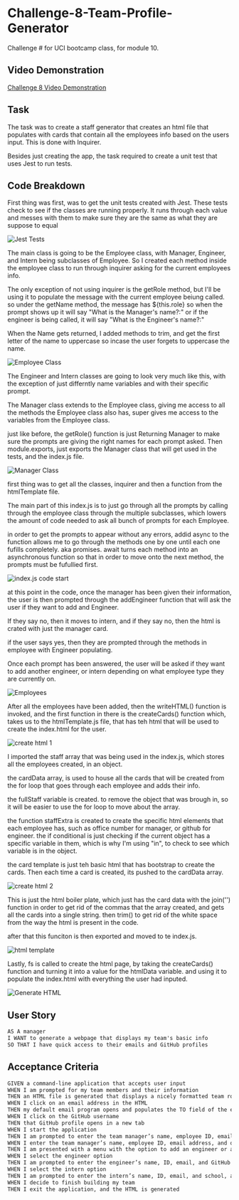 # Challenge-8-Team-Profile-Generator
Challenge # for UCI bootcamp class, for module 10.

## Video Demonstration

[Challenge 8 Video Demonstration](https://drive.google.com/file/d/1qVKeB0E4BXWlL7T91PN7tkR8Ww75-uvM/view?usp=share_link)

## Task

The task was to create a staff generator that creates an html file that populates with cards that contain all the employees info based on the users input.
This is done with Inquirer.

Besides just creating the app, the task required to create a unit test that uses Jest to run tests.
## Code Breakdown

First thing was first, was to get the unit tests created with Jest.
These tests check to see if the classes are running properly.
It runs through each value and messes with them to make sure they are the same as what they are suppose to equal

![Jest Tests](./images/jest-tests.PNG)

The main class is going to be the Employee class, with Manager, Engineer, and Intern being subclasses of Employee. 
So I created each method inside the employee class to run through inquirer asking for the current employees info.

The only exception of not using inquirer is the getRole method, but I'll be using it to populate the message with the current employee beiung called.
so under the getName method, the message has ${this.role} so when the prompt shows up it will say "What is the Manager's name?:" or if the engineer is being called, it will say "What is the Engineer's name?:"

When the Name gets returned, I added methods to trim, and get the first letter of the name to uppercase so incase the user forgets to uppercase the name.

![Employee Class](./images/employee-class.PNG)

The Engineer and Intern classes are going to look very much like this, with the exception of just differntly name variables and with their specific prompt.

The Manager class extends to the Employee class, giving me access to all the methods the Employee class also has, super gives me access to the variables from the Employee class.

just like before, the getRole() function is just Returning Manager to make sure the prompts are giving the right names for each prompt asked. 
Then module.exports, just exports the Manager class that will get used in the tests, and the index.js file.

![Manager Class](./images/manager-class.PNG)

first thing was to get all the classes, inquirer and then a function from the htmlTemplate file.

The main part of this index.js is to just go through all the prompts by calling through the employee class through the multiple subclasses, which lowers the amount of code needed to ask all bunch of prompts for each Employee.

in order to get the prompts to appear without any errors, addid async to the function allows me to go through the methods one by one until each one fufills completely. aka promises. await turns each method into an asynchronous function so that in order to move onto the next method, the prompts must be fufullied first.

![index.js code start](./images/get-staff.PNG)

at this point in the code, once the manager has been given their information, the user is then prompted through the addEngineer function that will ask the user if they want to add and Engineer. 

If they say no, then it moves to intern, and if they say no, then the html is crated with just the manager card.

if the user says yes, then they are prompted through the methods in employee with Engineer populating.

Once each prompt has been answered, the user will be asked if they want to add another engineer, or intern depending on what employee type they are currently on.

![Employees](./images/add-employee.PNG)

After all the employees have been added, then the writeHTML() function is invoked, and the first function in there is the createCards() function which, takes us to the htmlTemplate.js file, that has teh html that will be used to create the index.html for the user.

![create html 1](./images/create-cards.PNG)

I imported the staff array that was being used in the index.js, which stores all the employees created, in an object.

the cardData array, is used to house all the cards that will be created from the for loop that goes through each employee and adds their info.

the fullStaff variable is created. to remove the object that was brough in, so it will be easier to use the for loop to move about the array.

the function staffExtra is created to create the specific html elements that each employee has, such as office number for manager, or github for engineer. the if conditional is just checking if the current object has a specific variable in them, which is why I'm using "in", to check to see which variable is in the object.

the card template is just teh basic html that has bootstrap to create the cards.
Then each time a card is created, its pushed to the cardData array.

![create html 2](./images/create-cards-2.PNG)

This is just the html boiler plate, which just has the card data with the join('') function in order to get rid of the commas that the array created, and gets all the cards into a single string. then trim() to get rid of the white space from the way the html is present in the code.

after that this funciton is then exported and moved to te index.js.

![html template](./images/html-template.PNG)

Lastly, fs is called to create the html page, by taking the createCards() function and turning it into a value for the htmlData variable. and using it to populate the index.html with everything the user had inputed.

![Generate HTML](./images/generate-html.PNG)

## User Story

```md
AS A manager
I WANT to generate a webpage that displays my team's basic info
SO THAT I have quick access to their emails and GitHub profiles
```

## Acceptance Criteria

```md
GIVEN a command-line application that accepts user input
WHEN I am prompted for my team members and their information
THEN an HTML file is generated that displays a nicely formatted team roster based on user input
WHEN I click on an email address in the HTML
THEN my default email program opens and populates the TO field of the email with the address
WHEN I click on the GitHub username
THEN that GitHub profile opens in a new tab
WHEN I start the application
THEN I am prompted to enter the team manager’s name, employee ID, email address, and office number
WHEN I enter the team manager’s name, employee ID, email address, and office number
THEN I am presented with a menu with the option to add an engineer or an intern or to finish building my team
WHEN I select the engineer option
THEN I am prompted to enter the engineer’s name, ID, email, and GitHub username, and I am taken back to the menu
WHEN I select the intern option
THEN I am prompted to enter the intern’s name, ID, email, and school, and I am taken back to the menu
WHEN I decide to finish building my team
THEN I exit the application, and the HTML is generated
```